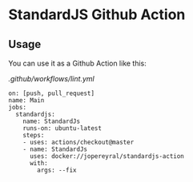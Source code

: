 # StandardJS Github Action

## Usage

You can use it as a Github Action like this:

_.github/workflows/lint.yml_
```
on: [push, pull_request]
name: Main
jobs:
  standardjs:
    name: StandardJs
    runs-on: ubuntu-latest
    steps:
    - uses: actions/checkout@master
    - name: StandardJs
      uses: docker://jopereyral/standardjs-action
      with:
        args: --fix
```
